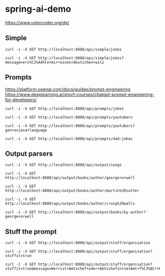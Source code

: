 # spring-ai-demo

https://www.urlencoder.org/de/

## Simple

```
curl -i -X GET http://localhost:8080/api/simple/jokes
```

```
curl -i -X GET http://localhost:8080/api/simple/jokes?message=erz%C3%A4hle+mir+einen+deutschen+witz
```

## Prompts

https://platform.openai.com/docs/guides/prompt-engineering
https://www.deeplearning.ai/short-courses/chatgpt-prompt-engineering-for-developers/

```
curl -i -X GET http://localhost:8080/api/prompts/jokes
```

```
curl -i -X GET http://localhost:8080/api/prompts/youtubers
```

```
curl -i -X GET http://localhost:8080/api/prompts/youtubers?genre=java+language
```

```
curl -i -X GET http://localhost:8080/api/prompts/dad-jokes
```

## Output parsers

```
curl -i -X GET http://localhost:8080/api/output/songs
```

```
curl -i -X GET http://localhost:8080/api/output/books/author/george+orwell
```

```
curl -i -X GET http://localhost:8080/api/output/books/author/martin%20sutter
```

```
curl -i -X GET http://localhost:8080/api/output/books/author/craig%20walls
```

```
curl -i -X GET http://localhost:8080/api/output/books/by-author?george+orwell
```

## Stuff the prompt

```
curl -i -X GET http://localhost:8080/api/output/stuff/organisation
```

```
curl -i -X GET http://localhost:8080/api/output/stuff/organisation?stuffit=true
```

```
curl -i -X GET http://localhost:8080/api/output/stuff/organisation?stuffit=true&message=Wer+ist+Amtschef+oder+Amtschefin+im+Amt+f%C3%BCr+Raumplanung+des+Kantons+Solothurn+und+zu+welchem+Departement+geh%C3%BCrt+das+Amt
```
